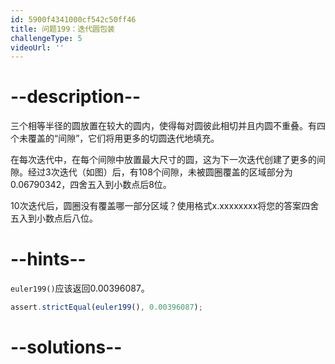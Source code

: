 ```yaml
---
id: 5900f4341000cf542c50ff46
title: 问题199：迭代圆包装
challengeType: 5
videoUrl: ''
---
```


# --description--

三个相等半径的圆放置在较大的圆内，使得每对圆彼此相切并且内圆不重叠。有四个未覆盖的“间隙”，它们将用更多的切圆迭代地填充。

在每次迭代中，在每个间隙中放置最大尺寸的圆，这为下一次迭代创建了更多的间隙。经过3次迭代（如图）后，有108个间隙，未被圆圈覆盖的区域部分为0.06790342，四舍五入到小数点后8位。

10次​​迭代后，圆圈没有覆盖哪一部分区域？使用格式x.xxxxxxxx将您的答案四舍五入到小数点后八位。

# --hints--

`euler199()`应该返回0.00396087。

```js
assert.strictEqual(euler199(), 0.00396087);
```

# --solutions--

